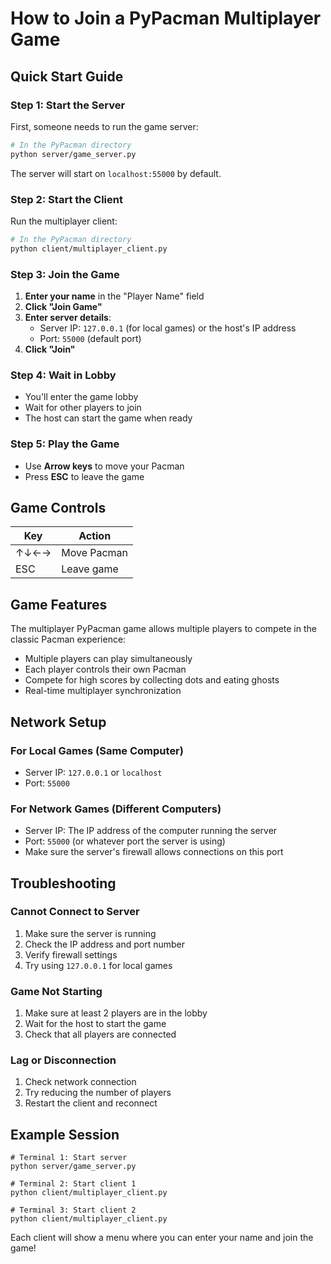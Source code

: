 # How to Join a PyPacman Multiplayer Game

## Quick Start Guide

### Step 1: Start the Server

First, someone needs to run the game server:

```bash
# In the PyPacman directory
python server/game_server.py
```

The server will start on `localhost:55000` by default.

### Step 2: Start the Client

Run the multiplayer client:

```bash
# In the PyPacman directory
python client/multiplayer_client.py
```

### Step 3: Join the Game

1. **Enter your name** in the "Player Name" field
2. **Click "Join Game"**
3. **Enter server details**:
   - Server IP: `127.0.0.1` (for local games) or the host's IP address
   - Port: `55000` (default port)
4. **Click "Join"**

### Step 4: Wait in Lobby

- You'll enter the game lobby
- Wait for other players to join
- The host can start the game when ready

### Step 5: Play the Game

- Use **Arrow keys** to move your Pacman
- Press **ESC** to leave the game

## Game Controls

| Key   | Action      |
| ----- | ----------- |
| ↑↓←→  | Move Pacman |
| ESC   | Leave game  |

## Game Features

The multiplayer PyPacman game allows multiple players to compete in the classic Pacman experience:

- Multiple players can play simultaneously
- Each player controls their own Pacman
- Compete for high scores by collecting dots and eating ghosts
- Real-time multiplayer synchronization

## Network Setup

### For Local Games (Same Computer)

- Server IP: `127.0.0.1` or `localhost`
- Port: `55000`

### For Network Games (Different Computers)

- Server IP: The IP address of the computer running the server
- Port: `55000` (or whatever port the server is using)
- Make sure the server's firewall allows connections on this port

## Troubleshooting

### Cannot Connect to Server

1. Make sure the server is running
2. Check the IP address and port number
3. Verify firewall settings
4. Try using `127.0.0.1` for local games

### Game Not Starting

1. Make sure at least 2 players are in the lobby
2. Wait for the host to start the game
3. Check that all players are connected

### Lag or Disconnection

1. Check network connection
2. Try reducing the number of players
3. Restart the client and reconnect

## Example Session

```
# Terminal 1: Start server
python server/game_server.py

# Terminal 2: Start client 1
python client/multiplayer_client.py

# Terminal 3: Start client 2
python client/multiplayer_client.py
```

Each client will show a menu where you can enter your name and join the game!
